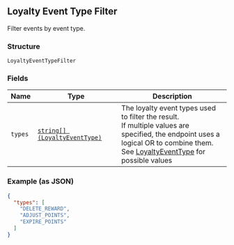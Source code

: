 ## Loyalty Event Type Filter

Filter events by event type.

### Structure

`LoyaltyEventTypeFilter`

### Fields

| Name | Type | Description |
|  --- | --- | --- |
| `types` | [`string[] (LoyaltyEventType)`](/doc/models/loyalty-event-type.md) | The loyalty event types used to filter the result.<br>If multiple values are specified, the endpoint uses a<br>logical OR to combine them.<br>See [LoyaltyEventType](#type-loyaltyeventtype) for possible values |

### Example (as JSON)

```json
{
  "types": [
    "DELETE_REWARD",
    "ADJUST_POINTS",
    "EXPIRE_POINTS"
  ]
}
```


